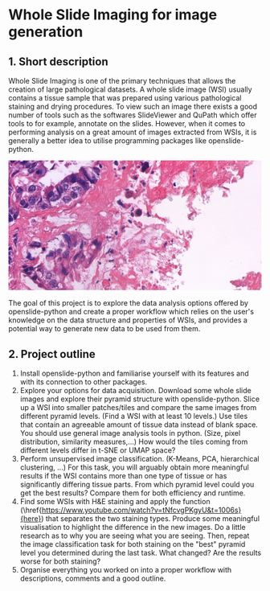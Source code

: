 # Whole Slide Imaging for image generation

## 1. Short description

Whole Slide Imaging is one of the primary techniques that allows the creation of large pathological datasets. A whole slide image (WSI) usually contains a tissue sample that was prepared using various pathological staining and drying procedures. 
To view such an image there exists a good number of tools such as the softwares SlideViewer and QuPath which offer tools to for example, annotate on the slides. 
However, when it comes to performing analysis on a great amount of images extracted from WSIs, it is generally a better idea to utilise programming packages like openslide-python.

<picture>
<img src="https://github.com/borbende/Scientific-Modelling-Computer-lab/blob/main/wsi_p.png">
</picture>

The goal of this project is to explore the data analysis options offered by openslide-python and create a proper workflow which relies on the user's knowledge on the data structure and properties of WSIs, and provides a potential way to generate new data to be used from them.

## 2. Project outline


1. Install openslide-python and familiarise yourself with its features and with its connection to other packages.
2. Explore your options for data acquisition. Download some whole slide images and explore their pyramid structure with openslide-python. Slice up a WSI into smaller patches/tiles and compare the same images from different pyramid levels. (Find a WSI with at least 10 levels.) Use tiles that contain an agreeable amount of tissue data instead of blank space. You should use general image analysis tools in python. (Size, pixel distribution, similarity measures,...) How would the tiles coming from different levels differ in t-SNE or UMAP space?
3. Perform unsupervised image classification. (K-Means, PCA, hierarchical clustering, ...) For this task, you will arguably obtain more meaningful results if the WSI contains more than one type of tissue or has significantly differing tissue parts. From which pyramid level could you get the best results? Compare them for both efficiency and runtime.
4. Find some WSIs with H\&E staining and apply the function (\href{https://www.youtube.com/watch?v=tNfcvgPKgyU&t=1006s}{here}) that separates the two staining types. Produce some meaningful visualisation to highlight the difference in the new images. Do a little research as to why you are seeing what you are seeing. Then, repeat the image classification task for both staining on the "best" pyramid level you determined during the last task. What changed? Are the results worse for both staining?
5. Organise everything you worked on into a proper workflow with descriptions, comments and a good outline.
